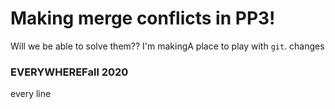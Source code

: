 # Making merge conflicts in PP3!
Will we be able to solve them??
I'm
makingA place to play with `git`.
changes
### EVERYWHEREFall 2020
every line
